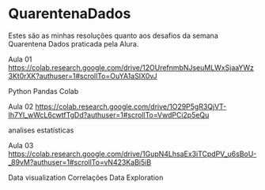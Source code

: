 # QuarentenaDados
Estes são as minhas resoluções quanto aos desafios da semana Quarentena Dados praticada pela Alura. 

Aula 01
https://colab.research.google.com/drive/12OUrefnmbNJseuMLWxSjaaYWz3Kt0rXK?authuser=1#scrollTo=OuYA1aSIX0vJ

Python
Pandas
Colab

Aula 02
https://colab.research.google.com/drive/1O29P5gR3QjVT-Ih7Yl_wWcL6cwtfTgDd?authuser=1#scrollTo=VwdPCi2p5eQu

analises estatísticas

Aula 03
https://colab.research.google.com/drive/1GupN4LhsaEx3iTCpdPV_u6sBoU-_89vM?authuser=1#scrollTo=vN423KaBi5iB

Data visualization
Correlações
Data Exploration


